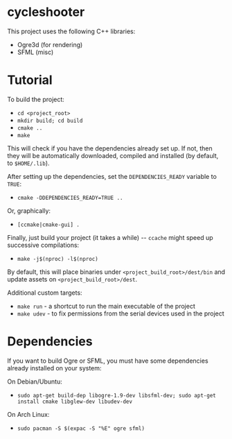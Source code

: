 cycleshooter
============

This project uses the following C++ libraries:

- Ogre3d (for rendering)
- SFML (misc)

Tutorial
========

To build the project:

- `cd <project_root>`
- `mkdir build; cd build`
- `cmake ..`
- `make`

This will check if you have the dependencies already set up.
If not, then they will be automatically downloaded, compiled and installed (by default, to `$HOME/.lib`).

After setting up the dependencies, set the `DEPENDENCIES_READY` variable to `TRUE`:

- `cmake -DDEPENDENCIES_READY=TRUE ..`

Or, graphically:

- `[ccmake|cmake-gui] .`

Finally, just build your project (it takes a while) -- `ccache` might speed up successive compilations:

- `make -j$(nproc) -l$(nproc)`

By default, this will place binaries under `<project_build_root>/dest/bin` and update assets on `<project_build_root>/dest`.

Additional custom targets:

- `make run` - a shortcut to run the main executable of the project
- `make udev` - to fix permissions from the serial devices used in the project

Dependencies
============

If you want to build Ogre or SFML, you must have some dependencies already installed on your system:

On Debian/Ubuntu:
- `sudo apt-get build-dep libogre-1.9-dev libsfml-dev; sudo apt-get install cmake libglew-dev libudev-dev`

On Arch Linux:
- `sudo pacman -S $(expac -S "%E" ogre sfml)`
